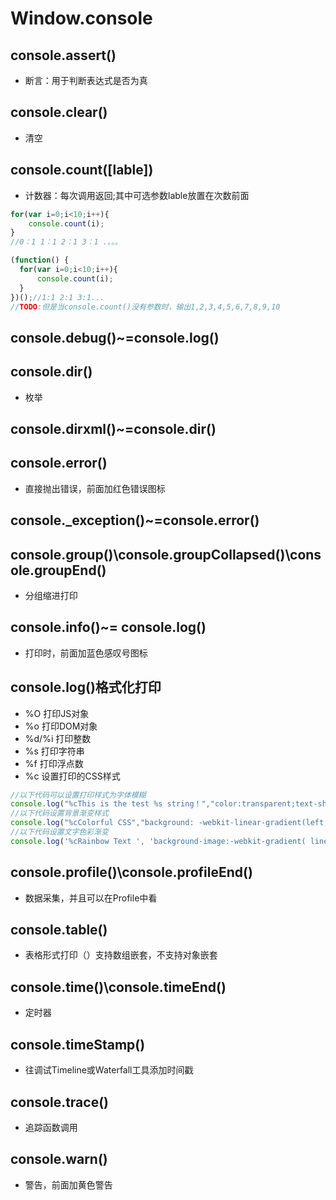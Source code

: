 # Window.console

## console.assert()
- 断言：用于判断表达式是否为真

## console.clear()
- 清空

## console.count([lable])
- 计数器：每次调用返回;其中可选参数lable放置在次数前面
```javascript
for(var i=0;i<10;i++){
    console.count(i);
}
//0：1 1：1 2：1 3：1 .。。。

(function() {
  for(var i=0;i<10;i++){
      console.count(i);
  }
})();//1:1 2:1 3:1...
//TODO:但是当console.count()没有参数时，输出1,2,3,4,5,6,7,8,9,10
```
## console.debug()~=console.log()

## console.dir()
- 枚举

## console.dirxml()~=console.dir()

## console.error()
- 直接抛出错误，前面加红色错误图标

## console._exception()~=console.error()

## console.group()\console.groupCollapsed()\console.groupEnd()
- 分组缩进打印

## console.info()~= console.log()
- 打印时，前面加蓝色感叹号图标

## console.log()格式化打印
- %O  打印JS对象
- %o  打印DOM对象
- %d/%i  打印整数
- %s  打印字符串
- %f  打印浮点数
- %c  设置打印的CSS样式
```javascript
//以下代码可以设置打印样式为字体模糊
console.log("%cThis is the test %s string！","color:transparent;text-shadow:0 0 2px #666;","yes!");
//以下代码设置背景渐变样式
console.log("%cColorful CSS","background: -webkit-linear-gradient(left, rgba(252,234,187,1) 0%, rgba(175,250,77,1) 12%, rgba(0,247,49,1) 28%, rgba(0,210,247,1) 39%, rgba(0,189,247,1) 51%, rgba(133,108,217,1) 64%, rgba(177,0,247,1) 78%, rgba(247,0,189,1) 87%, rgba(245,22,52,1) 100%);font-size:5em;");
//以下代码设置文字色彩渐变
console.log('%cRainbow Text ', 'background-image:-webkit-gradient( linear, left top, right top, color-stop(0, #f22), color-stop(0.15, #f2f), color-stop(0.3, #22f), color-stop(0.45, #2ff), color-stop(0.6, #2f2),color-stop(0.75, #2f2), color-stop(0.9, #ff2), color-stop(1, #f22) );color:transparent;-webkit-background-clip: text;font-size:5em;');
```

## console.profile()\console.profileEnd()
- 数据采集，并且可以在Profile中看

## console.table()
- 表格形式打印（）支持数组嵌套，不支持对象嵌套

## console.time()\console.timeEnd()
- 定时器

## console.timeStamp()
- 往调试Timeline或Waterfall工具添加时间戳

## console.trace()
- 追踪函数调用

## console.warn()
- 警告，前面加黄色警告



